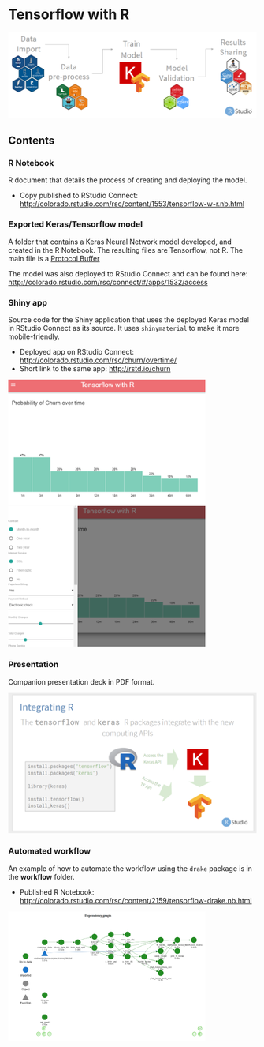 Tensorflow with R
======================================================

![](images/tfwr.png)

## Contents

### R Notebook

R document that details the process of creating and deploying the model.  

- Copy published to RStudio Connect: http://colorado.rstudio.com/rsc/content/1553/tensorflow-w-r.nb.html

### Exported Keras/Tensorflow model

A folder that contains a Keras Neural Network model developed, and created in the R Notebook.  The resulting files are Tensorflow, not R.  The main file is a [Protocol Buffer](https://developers.google.com/protocol-buffers/?hl=en)

The model was also deployed to RStudio Connect and can be found here: http://colorado.rstudio.com/rsc/connect/#/apps/1532/access

### Shiny app

Source code for the Shiny application that uses the deployed Keras model in RStudio Connect as its source.  It uses `shinymaterial` to make it more mobile-friendly.

- Deployed app on RStudio Connect: http://colorado.rstudio.com/rsc/churn/overtime/
- Short link to the same app: http://rstd.io/churn

<img src = "images/app1.png" width = '400px'>
<img src = "images/app2.png" width = '400px'>


### Presentation 

Companion presentation deck in PDF format. 

<div>
<img src = "images/presentation.png" width = '600' >
</div>

### Automated workflow

An example of how to automate the workflow using the `drake` package is in the **workflow** folder. 

- Published R Notebook: http://colorado.rstudio.com/rsc/content/2159/tensorflow-drake.nb.html

<img src = "images/dep-graph.png" width = '400px'>